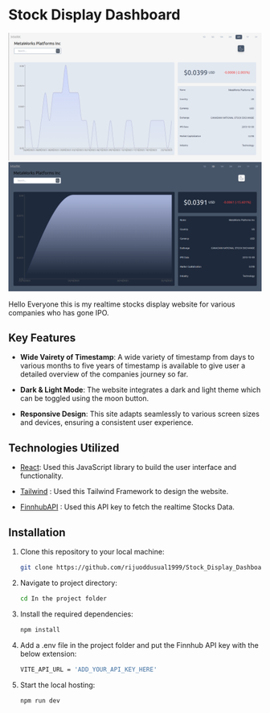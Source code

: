 # Stock Display Dashboard

![Portfolio Site Screenshot](./public/Stock.png)
![Portfolio Site Screenshot](./public/StockDark.png)

Hello Everyone this is my realtime stocks display website for various companies who has gone IPO.

## Key Features

- **Wide Vairety of Timestamp**: A wide variety of timestamp from days to various months to five years of timestamp is available to give user a detailed overview of the companies journey so far.

- **Dark & Light Mode**: The website integrates a dark and light theme which can be toggled using the moon button. 

- **Responsive Design**: This site adapts seamlessly to various screen sizes and devices, ensuring a consistent user experience.

## Technologies Utilized

- [React](https://reactjs.org/): Used this JavaScript library to build the user interface and
functionality.

- [Tailwind](https://tailwindcss.com/) : Used this Tailwind Framework to design the website.

- [FinnhubAPI](https://finnhub.io/docs/api) : Used this API key to fetch the realtime Stocks Data.


## Installation

1. Clone this repository to your local machine:

   ```bash
   git clone https://github.com/rijuoddusual1999/Stock_Display_Dashboard
   ```

2. Navigate to project directory:

    ```bash
    cd In the project folder
    ```

3. Install the required dependencies:

    
    ```bash
    npm install
    ```


4. Add a .env file in the project folder and put the Finnhub API key with the below extension:

    
    ```bash
    VITE_API_URL = 'ADD_YOUR_API_KEY_HERE'
    ```    

5. Start the local hosting:

   
    ```bash
    npm run dev 
    ```
    